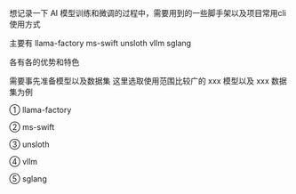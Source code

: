 想记录一下 AI 模型训练和微调的过程中，需要用到的一些脚手架以及项目常用cli使用方式

主要有 llama-factory ms-swift unsloth vllm sglang

各有各的优势和特色

需要事先准备模型以及数据集 这里选取使用范围比较广的 xxx 模型以及 xxx 数据集为例

① llama-factory

② ms-swift

③ unsloth

④ vllm

⑤ sglang